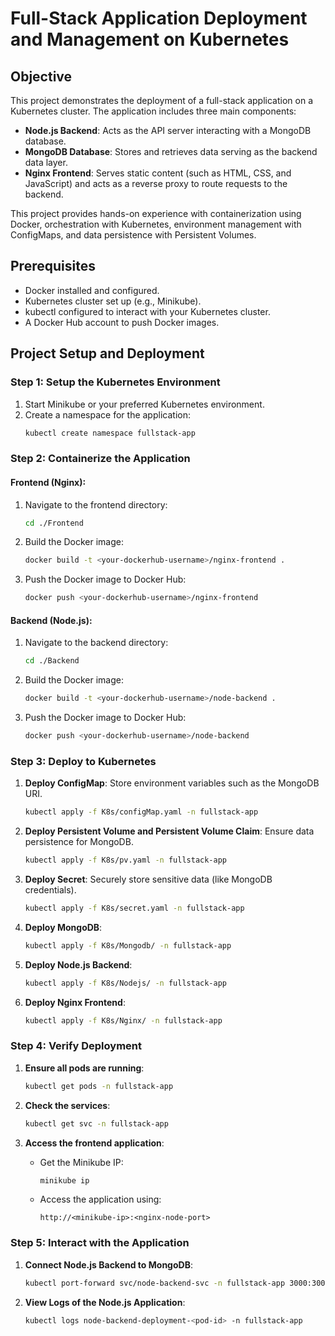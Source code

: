 # Full-Stack Application Deployment and Management on Kubernetes

## Objective
This project demonstrates the deployment of a full-stack application on a Kubernetes cluster. The application includes three main components:

- **Node.js Backend**: Acts as the API server interacting with a MongoDB database.
- **MongoDB Database**: Stores and retrieves data serving as the backend data layer.
- **Nginx Frontend**: Serves static content (such as HTML, CSS, and JavaScript) and acts as a reverse proxy to route requests to the backend.

This project provides hands-on experience with containerization using Docker, orchestration with Kubernetes, environment management with ConfigMaps, and data persistence with Persistent Volumes.

## Prerequisites
- Docker installed and configured.
- Kubernetes cluster set up (e.g., Minikube).
- kubectl configured to interact with your Kubernetes cluster.
- A Docker Hub account to push Docker images.

## Project Setup and Deployment

### Step 1: Setup the Kubernetes Environment
1. Start Minikube or your preferred Kubernetes environment.
2. Create a namespace for the application:
    ```bash
    kubectl create namespace fullstack-app
    ```

### Step 2: Containerize the Application

#### Frontend (Nginx):
1. Navigate to the frontend directory:
    ```bash
    cd ./Frontend
    ```
2. Build the Docker image:
    ```bash
    docker build -t <your-dockerhub-username>/nginx-frontend .
    ```
3. Push the Docker image to Docker Hub:
    ```bash
    docker push <your-dockerhub-username>/nginx-frontend
    ```

#### Backend (Node.js):
1. Navigate to the backend directory:
    ```bash
    cd ./Backend
    ```
2. Build the Docker image:
    ```bash
    docker build -t <your-dockerhub-username>/node-backend .
    ```
3. Push the Docker image to Docker Hub:
    ```bash
    docker push <your-dockerhub-username>/node-backend
    ```

### Step 3: Deploy to Kubernetes

1. **Deploy ConfigMap**: Store environment variables such as the MongoDB URI.
    ```bash
    kubectl apply -f K8s/configMap.yaml -n fullstack-app
    ```

2. **Deploy Persistent Volume and Persistent Volume Claim**: Ensure data persistence for MongoDB.
    ```bash
    kubectl apply -f K8s/pv.yaml -n fullstack-app
    ```

3. **Deploy Secret**: Securely store sensitive data (like MongoDB credentials).
    ```bash
    kubectl apply -f K8s/secret.yaml -n fullstack-app
    ```

4. **Deploy MongoDB**:
    ```bash
    kubectl apply -f K8s/Mongodb/ -n fullstack-app
    ```

5. **Deploy Node.js Backend**:
    ```bash
    kubectl apply -f K8s/Nodejs/ -n fullstack-app
    ```

6. **Deploy Nginx Frontend**:
    ```bash
    kubectl apply -f K8s/Nginx/ -n fullstack-app
    ```

### Step 4: Verify Deployment

1. **Ensure all pods are running**:
    ```bash
    kubectl get pods -n fullstack-app
    ```

2. **Check the services**:
    ```bash
    kubectl get svc -n fullstack-app
    ```

3. **Access the frontend application**:
   - Get the Minikube IP:
        ```bash
        minikube ip
        ```
   - Access the application using:
        ```plaintext
        http://<minikube-ip>:<nginx-node-port>
        ```

### Step 5: Interact with the Application

1. **Connect Node.js Backend to MongoDB**:
    ```bash
    kubectl port-forward svc/node-backend-svc -n fullstack-app 3000:3000
    ```

2. **View Logs of the Node.js Application**:
    ```bash
    kubectl logs node-backend-deployment-<pod-id> -n fullstack-app
    ```
